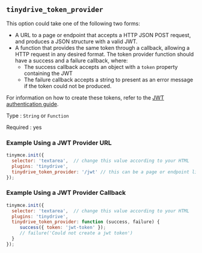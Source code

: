 ## `tinydrive_token_provider`

This option could take one of the following two forms:

* A URL to a page or endpoint that accepts a HTTP JSON POST request, and produces a JSON structure with a valid JWT.
* A function that provides the same token through a callback, allowing a HTTP request in any desired format. The token provider function should have a success and a failure callback, where:
  * The success callback accepts an object with a `token` property containing the JWT
  * The failure callback accepts a string to present as an error message if the token could not be produced.

For information on how to create these tokens, refer to the [JWT authentication guide]({{site.baseurl}}/plugins-ref/premium/tinydrive/jwt-authentication/).

Type
: `String` or `Function`

Required
: yes

### Example Using a JWT Provider URL

```js
tinymce.init({
  selector: 'textarea',  // change this value according to your HTML
  plugins: 'tinydrive',
  tinydrive_token_provider: '/jwt' // this can be a page or endpoint like this
});
```

### Example Using a JWT Provider Callback

```js
tinymce.init({
  selector: 'textarea',  // change this value according to your HTML
  plugins: 'tinydrive',
  tinydrive_token_provider: function (success, failure) {
     success({ token: 'jwt-token' });
     // failure('Could not create a jwt token')
  }
});
```
